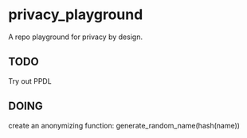 # privacy_playground
A repo playground for privacy by design.

## TODO
Try out PPDL

## DOING
create an anonymizing function: generate_random_name(hash(name))
